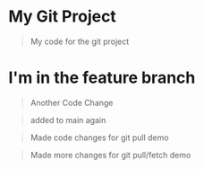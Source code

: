# My Git Project

> My code for the git project

# I'm in the feature branch

> Another Code Change

>added to main again

> Made code changes for git pull demo

> Made more changes for git pull/fetch demo
